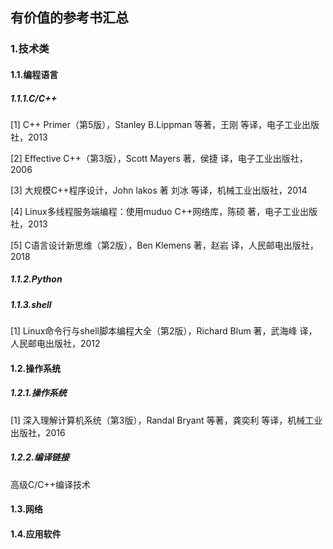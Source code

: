 ## 有价值的参考书汇总

### 1.技术类

#### 1.1.编程语言

##### 1.1.1.C/C++

\[1\] C++ Primer（第5版），Stanley B.Lippman 等著，王刚 等译，电子工业出版社，2013

\[2\] Effective C++（第3版），Scott Mayers 著，侯捷 译，电子工业出版社，2006

\[3\] 大规模C++程序设计，John lakos 著  刘冰 等译，机械工业出版社，2014

\[4\] Linux多线程服务端编程：使用muduo C++网络库，陈硕 著，电子工业出版社，2013

\[5\] C语言设计新思维（第2版），Ben Klemens 著，赵岩 译，人民邮电出版社，2018

##### 1.1.2.Python


##### 1.1.3.shell

\[1\] Linux命令行与shell脚本编程大全（第2版），Richard Blum 著，武海峰 译，人民邮电出版社，2012

#### 1.2.操作系统

##### 1.2.1.操作系统

\[1\] 深入理解计算机系统（第3版），Randal Bryant 等著，龚奕利 等译，机械工业出版社，2016

##### 1.2.2.编译链接

高级C/C++编译技术

#### 1.3.网络

#### 1.4.应用软件
